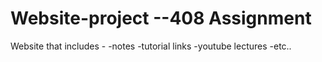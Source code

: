 # Website-project --408 Assignment
Website that includes -
-notes
-tutorial links
-youtube lectures
-etc..
